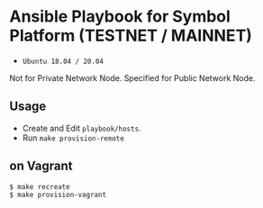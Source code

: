 # Ansible Playbook for Symbol Platform (TESTNET / MAINNET)

- `Ubuntu 18.04 / 20.04`

Not for Private Network Node. Specified for Public Network Node.


## Usage

- Create and Edit `playbook/hosts`.
- Run `make provision-remote`


## on Vagrant

```shell
$ make recreate
$ make provision-vagrant
```
